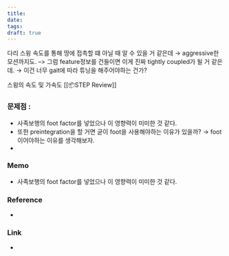 ```yaml
---
title: 
date: 
tags: 
draft: true
---
```

다리 스윙 속도를 통해 땅에 접촉할 떄 아닐 때 알 수 있을 거 같은데 → aggressive한 모션까지도. –> 그럼 feature정보를 건들이면 이게 진짜 tightly coupled가 될 거 같은데. → 이건 너무 gait에 따라 튜닝을 해주어야하는 건가?

스윙의 속도 및 가속도
[[📦️STEP Review]]
### 문제점 :
- 사족보행의 foot factor를 넣었으나 이 영향력이 미미한 것 같다.
- 또한 preintegration을 할 거면 굳이 foot을 사용해야하는 이유가 있을까? → foot이어야하는 이유를 생각해보자.
- 


### Memo
- 사족보행의 foot factor를 넣었으나 이 영향력이 미미한 것 같다. 

### Reference
- 

### Link
- 
